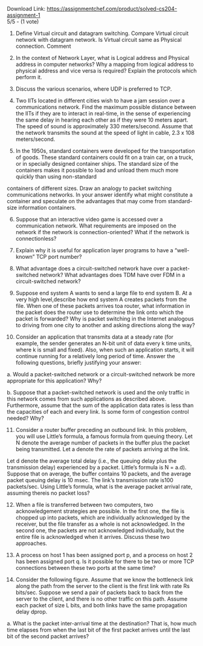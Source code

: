Download Link: https://assignmentchef.com/product/solved-cs204-assignment-1
<br>
5/5 - (1 vote)

1. Define Virtual circuit and datagram switching. Compare Virtual circuit network with datagram network. Is Virtual circuit same as Physical connection. Comment

2. In the context of Network Layer, what is Logical address and Physical address in computer networks? Why a mapping from logical address to physical address and vice versa is required? Explain the protocols which perform it.

3. Discuss the various scenarios, where UDP is preferred to TCP.

4. Two IITs located in different cities wish to have a jam session over a communications network. Find the maximum possible distance between the IITs if they are to interact in real-time, in the sense of experiencing the same delay in hearing each other as if they were 10 meters apart. The speed of sound is approximately 330 meters/second. Assume that the network transmits the sound at the speed of light in cable, 2.3 x 108 meters/second.

5. In the 1950s, standard containers were developed for the transportation of goods. These standard containers could fit on a train car, on a truck, or in specially designed container ships. The standard size of the containers makes it possible to load and unload them much more quickly than using non-standard

containers of different sizes. Draw an analogy to packet switching communications networks. In your answer identify what might constitute a container and speculate on the advantages that may come from standard-size information containers.

6. Suppose that an interactive video game is accessed over a communication network. What requirements are imposed on the network if the network is connection-oriented? What if the network is connectionless?

7. Explain why it is useful for application layer programs to have a “well-known” TCP port number?

8. What advantage does a circuit-switched network have over a packet-switched network? What advantages does TDM have over FDM in a circuit-switched network?

9. Suppose end system A wants to send a large file to end system B. At a very high level,describe how end system A creates packets from the file. When one of these packets arrives toa router, what information in the packet does the router use to determine the link onto which the packet is forwarded? Why is packet switching in the Internet analogous to driving from one city to another and asking directions along the way?

10. Consider an application that transmits data at a steady rate (for example, the sender generates an N-bit unit of data every k time units, where k is small and fixed). Also, when such an application starts, it will continue running for a relatively long period of time. Answer the following questions, briefly justifying your answer:

a. Would a packet-switched network or a circuit-switched network be more appropriate for this application? Why?

b. Suppose that a packet-switched network is used and the only traffic in this network comes from such applications as described above. Furthermore, assume that the sum of the application data rates is less than the capacities of each and every link. Is some form of congestion control needed? Why?

11. Consider a router buffer preceding an outbound link. In this problem, you will use Little’s formula, a famous formula from queuing theory. Let N denote the average number of packets in the buffer plus the packet being transmitted. Let a denote the rate of packets arriving at the link.

Let d denote the average total delay (i.e., the queuing delay plus the transmission delay) experienced by a packet. Little’s formula is N = a.d). Suppose that on average, the buffer contains 10 packets, and the average packet queuing delay is 10 msec. The link’s transmission rate is100 packets/sec. Using Little’s formula, what is the average packet arrival rate, assuming thereis no packet loss?

12. When a file is transferred between two computers, two acknowledgement strategies are possible. In the first one, the file is chopped up into packets, which are individually acknowledged by the receiver, but the file transfer as a whole is not acknowledged. In the second one, the packets are not acknowledged individually, but the entire file is acknowledged when it arrives. Discuss these two approaches.

13. A process on host 1 has been assigned port p, and a process on host 2 has been assigned port q. Is it possible for there to be two or more TCP connections between these two ports at the same time?

14. Consider the following figure. Assume that we know the bottleneck link along the path from the server to the client is the first link with rate Rs bits/sec. Suppose we send a pair of packets back to back from the server to the client, and there is no other traffic on this path. Assume each packet of size L bits, and both links have the same propagation delay dprop.

a. What is the packet inter-arrival time at the destination? That is, how much time elapses from when the last bit of the first packet arrives until the last bit of the second packet arrives?